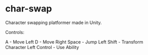 # char-swap
Character swapping platformer made in Unity.

Controls:

A - Move Left
D - Move Right
Space - Jump
Left Shift - Transform Character
Left Control - Use Ability
